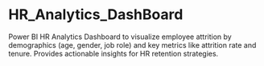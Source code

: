 # HR_Analytics_DashBoard
Power BI HR Analytics Dashboard to visualize employee attrition by demographics (age, gender, job role) and key metrics like attrition rate and tenure. Provides actionable insights for HR retention strategies.
